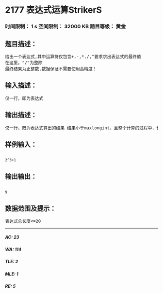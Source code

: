 # 2177 表达式运算StrikerS   
### 时间限制： 1 s     空间限制： 32000 KB     题目等级： 黄金  
## 题目描述：  

<pre>
给出一个表达式,其中运算符仅包含+,-,*,/,^要求求出表达式的最终值
在这里，"/"为整除
最终结果为正整数,数据保证不需要使用高精度！
</pre>
  
  
## 输入描述：  

<pre>
仅一行，即为表达式
</pre>
  
  
## 输出描述：  

<pre>
仅一行，既为表达式算出的结果 结果小于maxlongint，且整个计算的过程中，也不会超过maxlongint
</pre>
  
  
## 样例输入：  

<pre><code>
2^3+1
</code></pre>
  
  
## 输出输出：  

<pre><code>
9
</code></pre>
  
  
## 数据范围及提示：  

<pre>
表达式总长度<=20
</pre>
  
  
***  

##### AC: 23  
##### WA: 114  
##### TLE: 2  
##### MLE: 1  
##### RE: 5  
